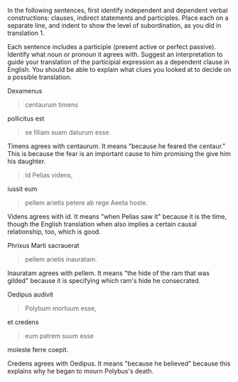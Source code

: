In the following sentences, first identify independent and dependent verbal constructions: clauses, indirect statements and participles.
Place each on a separate line, and indent to show the level of subordination, as you did in translation 1.

Each sentence includes a participle (present active or perfect passive). Identify what noun or pronoun it agrees with.
Suggest an interpretation to guide your translation of the participial expression as a dependent clause in English.
You should be able to explain what clues you looked at to decide on a possible translation.

Dexamenus

> centaurum timens

pollicitus est

> se filiam suam daturum esse.

Timens agrees with centaurum. It means "because he feared the centaur." This is because the fear is an important cause to him promising the give him his daughter.

> Id Pelias videns,

iussit eum

> pellem arietis petere ab rege Aeeta hoste.
 
Videns agrees with id. It means "when Pelias saw it" because it is the time, though the English translation when also implies a certain causal relationship, too, which is good.

Phrixus Marti sacrauerat

> pellem arietis inauratam.
 
Inauratam agrees with pellem. It means "the hide of the ram that was gilded" because it is specifying which ram's hide he consecrated.

Oedipus audivit

> Polybum mortuum esse,

et credens

> eum patrem suum esse

moleste ferre coepit.

Credens agrees with Oedipus. It means "because he believed" because this explains why he began to mourn Polybus's death.
